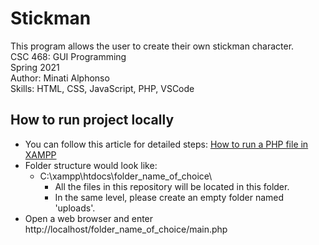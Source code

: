 # Stickman
This program allows the user to create their own stickman character.<br/>
CSC 468: GUI Programming<br/>
Spring 2021<br/>
Author: Minati Alphonso<br/>
Skills: HTML, CSS, JavaScript, PHP, VSCode
## How to run project locally
<ul>
<li>You can follow this article for detailed steps: <a href="https://www.techjunkie.com/run-php-file-xampp/#:~:text=How%20to%20Run%20XAMPP%20on%20My%20Computer%201,the%20address%20bar%20%28omit%20the%20quotations%29.%20See%20More">How to run a PHP file in XAMPP</a> </li>
<li>Folder structure would look like:
  <ul>
  <li>C:\xampp\htdocs\folder_name_of_choice\
    <ul>
    <li>All the files in this repository will be located in this folder.</li>
    <li>In the same level, please create an empty folder named 'uploads'.</li>
    </ul>
  </li>
  </ul>
</li>
<li>Open a web browser and enter http://localhost/folder_name_of_choice/main.php</li>
</ul>
